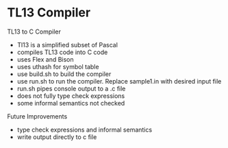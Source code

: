 # TL13 Compiler

TL13 to C Compiler
- Tl13 is a simplified subset of Pascal
- compiles TL13 code into C code 
- uses Flex and Bison
- uses uthash for symbol table
- use build.sh to build the compiler
- use run.sh to run the compiler. Replace sample1.in with desired input file
- run.sh pipes console output to a .c file 
- does not fully type check expressions
- some informal semantics not checked 

Future Improvements
- type check expressions and informal semantics
- write output directly to c file
